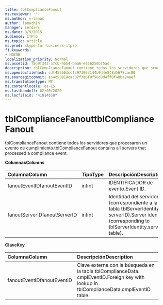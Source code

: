 ```yaml
---
title: tblComplianceFanout
ms.reviewer: ''
ms.author: v-lanac
author: lanachin
manager: serdars
ms.date: 3/9/2015
audience: ITPro
ms.topic: article
ms.prod: skype-for-business-itpro
f1.keywords:
- NOCSH
localization_priority: Normal
ms.assetid: f5d9f342-a7cb-4b54-baa6-e656256b75ad
description: tblComplianceFanout contiene todos los servidores que procesaron un evento de cumplimiento.
ms.openlocfilehash: cdf455563ccfc971963144b9d4e848d5678cac80
ms.sourcegitcommit: e64c50818cac37f3d6f0f96d0d4ff0f4bba24aef
ms.translationtype: MT
ms.contentlocale: es-ES
ms.lasthandoff: 02/06/2020
ms.locfileid: "41814658"
---
```

# <a name="tblcompliancefanout"></a><span data-ttu-id="d5fe3-103">tblComplianceFanout</span><span class="sxs-lookup"><span data-stu-id="d5fe3-103">tblComplianceFanout</span></span>
 
<span data-ttu-id="d5fe3-104">tblComplianceFanout contiene todos los servidores que procesaron un evento de cumplimiento.</span><span class="sxs-lookup"><span data-stu-id="d5fe3-104">tblComplianceFanout contains all servers that processed a compliance event.</span></span>
  
<span data-ttu-id="d5fe3-105">**Columnas**</span><span class="sxs-lookup"><span data-stu-id="d5fe3-105">**Columns**</span></span>

|<span data-ttu-id="d5fe3-106">**Columna**</span><span class="sxs-lookup"><span data-stu-id="d5fe3-106">**Column**</span></span>|<span data-ttu-id="d5fe3-107">**Tipo**</span><span class="sxs-lookup"><span data-stu-id="d5fe3-107">**Type**</span></span>|<span data-ttu-id="d5fe3-108">**Descripción**</span><span class="sxs-lookup"><span data-stu-id="d5fe3-108">**Description**</span></span>|
|:-----|:-----|:-----|
|<span data-ttu-id="d5fe3-109">fanoutEventID</span><span class="sxs-lookup"><span data-stu-id="d5fe3-109">fanoutEventID</span></span>  <br/> |<span data-ttu-id="d5fe3-110">int</span><span class="sxs-lookup"><span data-stu-id="d5fe3-110">int</span></span>  <br/> |<span data-ttu-id="d5fe3-111">IDENTIFICADOR de evento.</span><span class="sxs-lookup"><span data-stu-id="d5fe3-111">Event ID.</span></span>  <br/> |
|<span data-ttu-id="d5fe3-112">fanoutServerID</span><span class="sxs-lookup"><span data-stu-id="d5fe3-112">fanoutServerID</span></span>  <br/> |<span data-ttu-id="d5fe3-113">int</span><span class="sxs-lookup"><span data-stu-id="d5fe3-113">int</span></span>  <br/> |<span data-ttu-id="d5fe3-114">Identidad del servidor (correspondiente a la tabla tblServerIdentity. serverID).</span><span class="sxs-lookup"><span data-stu-id="d5fe3-114">Server identity (corresponding to tblServerIdentity.serverID table).</span></span>  <br/> |
   
<span data-ttu-id="d5fe3-115">**Clave**</span><span class="sxs-lookup"><span data-stu-id="d5fe3-115">**Key**</span></span>

|<span data-ttu-id="d5fe3-116">**Columna**</span><span class="sxs-lookup"><span data-stu-id="d5fe3-116">**Column**</span></span>|<span data-ttu-id="d5fe3-117">**Descripción**</span><span class="sxs-lookup"><span data-stu-id="d5fe3-117">**Description**</span></span>|
|:-----|:-----|
|<span data-ttu-id="d5fe3-118">fanoutEventID</span><span class="sxs-lookup"><span data-stu-id="d5fe3-118">fanoutEventID</span></span>  <br/> |<span data-ttu-id="d5fe3-119">Clave externa con la búsqueda en la tabla tblComplianceData. cmplEventID.</span><span class="sxs-lookup"><span data-stu-id="d5fe3-119">Foreign key with lookup in tblComplianceData.cmplEventID table.</span></span>  <br/> |
   

